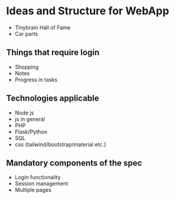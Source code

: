 # Ideas and Structure for WebApp

- Tinybrain Hall of Fame
- Car parts

## Things that require login

- Shopping
- Notes
- Progress in tasks

## Technologies applicable

- Node js
- js in general
- PHP
- Flask/Python
- SQL
- css {tailwind/bootstrap/material etc.}

## Mandatory components of the spec

- Login functionality
- Session management
- Multiple pages
